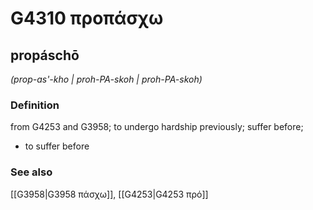 # G4310 προπάσχω

## propáschō

_(prop-as'-kho | proh-PA-skoh | proh-PA-skoh)_

### Definition

from G4253 and G3958; to undergo hardship previously; suffer before; 

- to suffer before

### See also

[[G3958|G3958 πάσχω]], [[G4253|G4253 πρό]]
